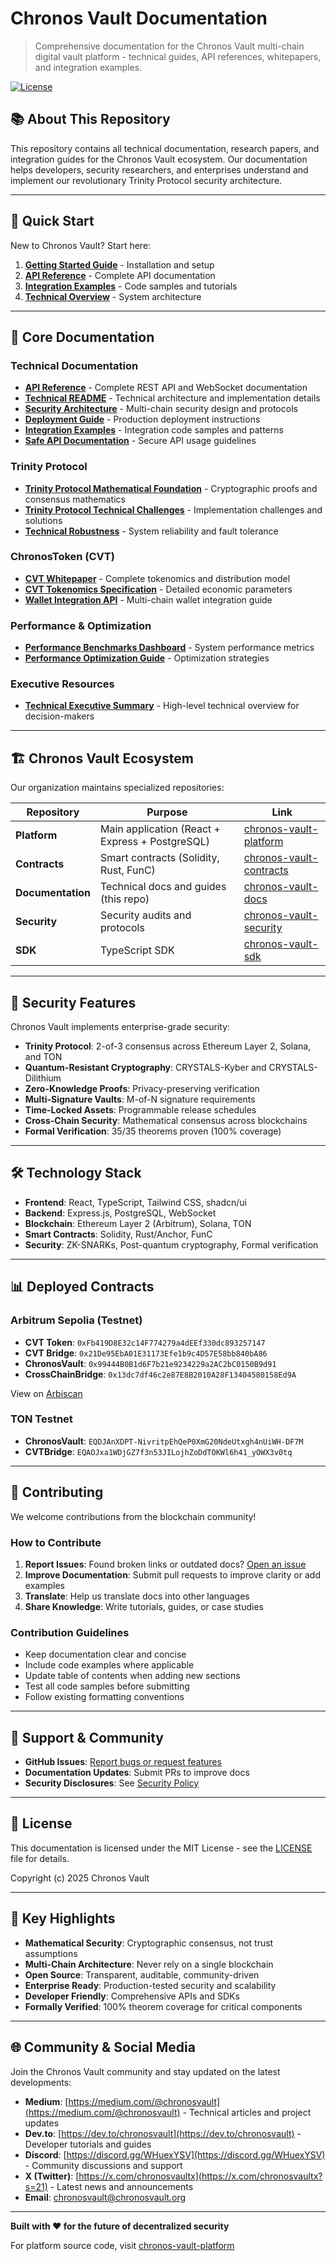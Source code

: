 # Chronos Vault Documentation

> Comprehensive documentation for the Chronos Vault multi-chain digital vault platform - technical guides, API references, whitepapers, and integration examples.

[![License](https://img.shields.io/badge/License-MIT-blue.svg)](./LICENSE)

## 📚 About This Repository

This repository contains all technical documentation, research papers, and integration guides for the Chronos Vault ecosystem. Our documentation helps developers, security researchers, and enterprises understand and implement our revolutionary Trinity Protocol security architecture.

---

## 🚀 Quick Start

New to Chronos Vault? Start here:

1. **[Getting Started Guide](./DEPLOYMENT_GUIDE.md)** - Installation and setup
2. **[API Reference](./API_REFERENCE.md)** - Complete API documentation
3. **[Integration Examples](./INTEGRATION_EXAMPLES.md)** - Code samples and tutorials
4. **[Technical Overview](./TECHNICAL_README.md)** - System architecture

---

## 📖 Core Documentation

### Technical Documentation

- **[API Reference](./API_REFERENCE.md)** - Complete REST API and WebSocket documentation
- **[Technical README](./TECHNICAL_README.md)** - Technical architecture and implementation details
- **[Security Architecture](./SECURITY_ARCHITECTURE.md)** - Multi-chain security design and protocols
- **[Deployment Guide](./DEPLOYMENT_GUIDE.md)** - Production deployment instructions
- **[Integration Examples](./INTEGRATION_EXAMPLES.md)** - Integration code samples and patterns
- **[Safe API Documentation](./SAFE_API_DOCUMENTATION.md)** - Secure API usage guidelines

### Trinity Protocol

- **[Trinity Protocol Mathematical Foundation](./trinity-protocol-mathematical-foundation.md)** - Cryptographic proofs and consensus mathematics
- **[Trinity Protocol Technical Challenges](./TRINITY_PROTOCOL_TECHNICAL_CHALLENGES.md)** - Implementation challenges and solutions
- **[Technical Robustness](./TECHNICAL_ROBUSTNESS.md)** - System reliability and fault tolerance

### ChronosToken (CVT)

- **[CVT Whitepaper](./CVT_WHITEPAPER.md)** - Complete tokenomics and distribution model
- **[CVT Tokenomics Specification](./CVT_TOKENOMICS_SPECIFICATION.md)** - Detailed economic parameters
- **[Wallet Integration API](./wallet-integration-api.md)** - Multi-chain wallet integration guide

### Performance & Optimization

- **[Performance Benchmarks Dashboard](./PERFORMANCE_BENCHMARKS_DASHBOARD.md)** - System performance metrics
- **[Performance Optimization Guide](./PERFORMANCE_OPTIMIZATION_GUIDE.md)** - Optimization strategies

### Executive Resources

- **[Technical Executive Summary](./TECHNICAL_EXECUTIVE_SUMMARY.md)** - High-level technical overview for decision-makers

---

## 🏗️ Chronos Vault Ecosystem

Our organization maintains specialized repositories:

| Repository | Purpose | Link |
|------------|---------|------|
| **Platform** | Main application (React + Express + PostgreSQL) | [chronos-vault-platform](https://github.com/Chronos-Vault/chronos-vault-platform) |
| **Contracts** | Smart contracts (Solidity, Rust, FunC) | [chronos-vault-contracts](https://github.com/Chronos-Vault/chronos-vault-contracts) |
| **Documentation** | Technical docs and guides (this repo) | [chronos-vault-docs](https://github.com/Chronos-Vault/chronos-vault-docs) |
| **Security** | Security audits and protocols | [chronos-vault-security](https://github.com/Chronos-Vault/chronos-vault-security) |
| **SDK** | TypeScript SDK | [chronos-vault-sdk](https://github.com/Chronos-Vault/chronos-vault-sdk) |

---

## 🔐 Security Features

Chronos Vault implements enterprise-grade security:

- **Trinity Protocol**: 2-of-3 consensus across Ethereum Layer 2, Solana, and TON
- **Quantum-Resistant Cryptography**: CRYSTALS-Kyber and CRYSTALS-Dilithium
- **Zero-Knowledge Proofs**: Privacy-preserving verification
- **Multi-Signature Vaults**: M-of-N signature requirements
- **Time-Locked Assets**: Programmable release schedules
- **Cross-Chain Security**: Mathematical consensus across blockchains
- **Formal Verification**: 35/35 theorems proven (100% coverage)

---

## 🛠️ Technology Stack

- **Frontend**: React, TypeScript, Tailwind CSS, shadcn/ui
- **Backend**: Express.js, PostgreSQL, WebSocket
- **Blockchain**: Ethereum Layer 2 (Arbitrum), Solana, TON
- **Smart Contracts**: Solidity, Rust/Anchor, FunC
- **Security**: ZK-SNARKs, Post-quantum cryptography, Formal verification

---

## 📊 Deployed Contracts

### Arbitrum Sepolia (Testnet)

- **CVT Token**: `0xFb419D8E32c14F774279a4dEEf330dc893257147`
- **CVT Bridge**: `0x21De95EbA01E31173Efe1b9c4D57E58bb840bA86`  
- **ChronosVault**: `0x99444B0B1d6F7b21e9234229a2AC2bC0150B9d91`
- **CrossChainBridge**: `0x13dc7df46c2e87E8B2010A28F13404580158Ed9A`

View on [Arbiscan](https://sepolia.arbiscan.io)

### TON Testnet

- **ChronosVault**: `EQDJAnXDPT-NivritpEhQeP0XmG20NdeUtxgh4nUiWH-DF7M`
- **CVTBridge**: `EQAOJxa1WDjGZ7f3n53JILojhZoDdTOKWl6h41_yOWX3v0tq`

---

## 🤝 Contributing

We welcome contributions from the blockchain community!

### How to Contribute

1. **Report Issues**: Found broken links or outdated docs? [Open an issue](https://github.com/Chronos-Vault/chronos-vault-docs/issues)
2. **Improve Documentation**: Submit pull requests to improve clarity or add examples
3. **Translate**: Help us translate docs into other languages
4. **Share Knowledge**: Write tutorials, guides, or case studies

### Contribution Guidelines

- Keep documentation clear and concise
- Include code examples where applicable
- Update table of contents when adding new sections
- Test all code samples before submitting
- Follow existing formatting conventions

---

## 📧 Support & Community

- **GitHub Issues**: [Report bugs or request features](https://github.com/Chronos-Vault/chronos-vault-docs/issues)
- **Documentation Updates**: Submit PRs to improve docs
- **Security Disclosures**: See [Security Policy](https://github.com/Chronos-Vault/chronos-vault-security)

---

## 📄 License

This documentation is licensed under the MIT License - see the [LICENSE](./LICENSE) file for details.

Copyright (c) 2025 Chronos Vault

---

## 🌟 Key Highlights

- **Mathematical Security**: Cryptographic consensus, not trust assumptions
- **Multi-Chain Architecture**: Never rely on a single blockchain
- **Open Source**: Transparent, auditable, community-driven
- **Enterprise Ready**: Production-tested security and scalability
- **Developer Friendly**: Comprehensive APIs and SDKs
- **Formally Verified**: 100% theorem coverage for critical components

---

## 🌐 Community & Social Media

Join the Chronos Vault community and stay updated on the latest developments:

- **Medium**: [https://medium.com/@chronosvault](https://medium.com/@chronosvault) - Technical articles and project updates
- **Dev.to**: [https://dev.to/chronosvault](https://dev.to/chronosvault) - Developer tutorials and guides
- **Discord**: [https://discord.gg/WHuexYSV](https://discord.gg/WHuexYSV) - Community discussions and support
- **X (Twitter)**: [https://x.com/chronosvaultx](https://x.com/chronosvaultx?s=21) - Latest news and announcements
- **Email**: chronosvault@chronosvault.org

---

**Built with ❤️ for the future of decentralized security**

For platform source code, visit [chronos-vault-platform](https://github.com/Chronos-Vault/chronos-vault-platform)
